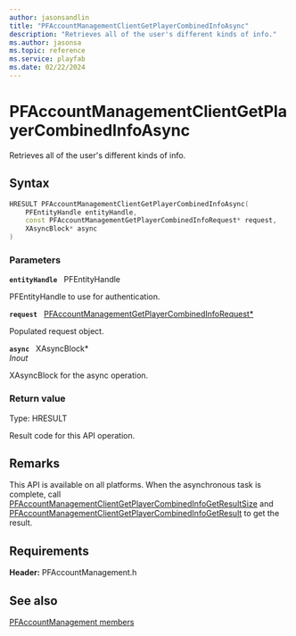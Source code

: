 ```yaml
---
author: jasonsandlin
title: "PFAccountManagementClientGetPlayerCombinedInfoAsync"
description: "Retrieves all of the user's different kinds of info."
ms.author: jasonsa
ms.topic: reference
ms.service: playfab
ms.date: 02/22/2024
---
```


# PFAccountManagementClientGetPlayerCombinedInfoAsync  

Retrieves all of the user's different kinds of info.  

## Syntax  
  
```cpp
HRESULT PFAccountManagementClientGetPlayerCombinedInfoAsync(  
    PFEntityHandle entityHandle,  
    const PFAccountManagementGetPlayerCombinedInfoRequest* request,  
    XAsyncBlock* async  
)  
```  
  
### Parameters  
  
**`entityHandle`** &nbsp; PFEntityHandle  
  
PFEntityHandle to use for authentication.  
  
**`request`** &nbsp; [PFAccountManagementGetPlayerCombinedInfoRequest*](../../pfaccountmanagementtypes/structs/pfaccountmanagementgetplayercombinedinforequest.md)  
  
Populated request object.  
  
**`async`** &nbsp; XAsyncBlock*  
*_Inout_*  
  
XAsyncBlock for the async operation.  
  
  
### Return value
Type: HRESULT
  
Result code for this API operation.
  
## Remarks  
  
This API is available on all platforms. When the asynchronous task is complete, call [PFAccountManagementClientGetPlayerCombinedInfoGetResultSize](pfaccountmanagementclientgetplayercombinedinfogetresultsize.md) and [PFAccountManagementClientGetPlayerCombinedInfoGetResult](pfaccountmanagementclientgetplayercombinedinfogetresult.md) to get the result.
  
## Requirements  
  
**Header:** PFAccountManagement.h
  
## See also  
[PFAccountManagement members](../pfaccountmanagement_members.md)  

  
  
